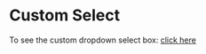 # Custom Select

To see the custom dropdown select box: [click here](https://custom-dd-select.netlify.app/)
